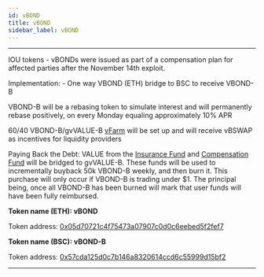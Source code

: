 ```yaml
---
id: vBOND
title: vBOND
sidebar_label: vBOND
---
```



---


IOU tokens - vBONDs were issued as part of a compensation plan for affected parties after the November 14th exploit.

Implementation: - One way VBOND (ETH) bridge to BSC to receive VBOND-B

VBOND-B will be a rebasing token to simulate interest and will permanently rebase positively, on every Monday equaling approximately 10% APR

60/40 VBOND-B/gvVALUE-B [vFarm](https://bsc.valuedefi.io/#/vfarm/0xd56339F80586c08B7a4E3a68678d16D37237Bd96/32) 
will be set up and will receive vBSWAP as incentives for liquidity providers

Paying Back the Debt: VALUE from the [Insurance Fund](https://etherscan.io/address/0xb7b2ea8a1198368f950834875047aa7294a2bdaa) 
and [Compensation Fund](https://etherscan.io/address/0x2b52472950cda46fb3369eff2719e144699f3a07) 
will be bridged to gvVALUE-B. These funds will be used to incrementally buyback 50k VBOND-B weekly, and then burn it. 
This purchase will only occur if VBOND-B is trading under $1. The principal being, once all VBOND-B has
been burned will mark that user funds will have been fully reimbursed. 


**Token name (ETH): vBOND**

Token address: [0x05d70721c4f75473a07907c0d0c6eebed5f2fef7](https://etherscan.io/token/0x05d70721c4f75473a07907c0d0c6eebed5f2fef7)

**Token name (BSC): vBOND-B**

Token address: [0x57cda125d0c7b146a8320614ccd6c55999d15bf2](https://bscscan.com/token/0x57cda125d0c7b146a8320614ccd6c55999d15bf2)

---
